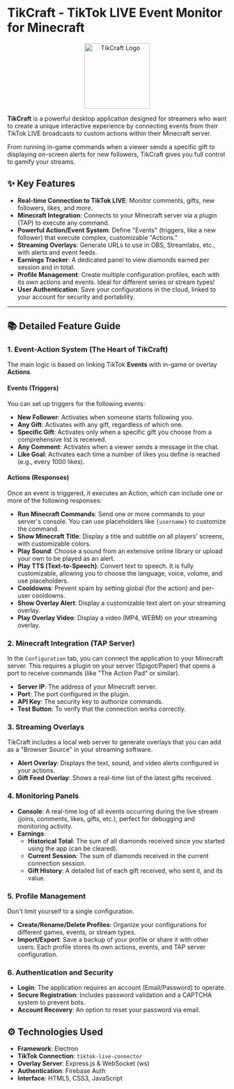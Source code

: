 # TikCraft - TikTok LIVE Event Monitor for Minecraft
<p align="center">
  <!-- You can place your logo URL here -->
  <img src="URL_TO_YOUR_LOGO_OR_IMAGE_HERE" alt="TikCraft Logo" width="150"/>
</p>

**TikCraft** is a powerful desktop application designed for streamers who want to create a unique interactive experience by connecting events from their TikTok LIVE broadcasts to custom actions within their Minecraft server.

From running in-game commands when a viewer sends a specific gift to displaying on-screen alerts for new followers, TikCraft gives you full control to gamify your streams.

## ✨ Key Features

*   **Real-time Connection to TikTok LIVE**: Monitor comments, gifts, new followers, likes, and more.
*   **Minecraft Integration**: Connects to your Minecraft server via a plugin (TAP) to execute any command.
*   **Powerful Action/Event System**: Define "Events" (triggers, like a new follower) that execute complex, customizable "Actions."
*   **Streaming Overlays**: Generate URLs to use in OBS, Streamlabs, etc., with alerts and event feeds.
*   **Earnings Tracker**: A dedicated panel to view diamonds earned per session and in total.
*   **Profile Management**: Create multiple configuration profiles, each with its own actions and events. Ideal for different series or stream types!
*   **User Authentication**: Save your configurations in the cloud, linked to your account for security and portability.

---

## 📚 Detailed Feature Guide

### 1. Event-Action System (The Heart of TikCraft)

The main logic is based on linking TikTok **Events** with in-game or overlay **Actions**.

#### Events (Triggers)
You can set up triggers for the following events:
*   **New Follower**: Activates when someone starts following you.
*   **Any Gift**: Activates with any gift, regardless of which one.
*   **Specific Gift**: Activates only when a specific gift you choose from a comprehensive list is received.
*   **Any Comment**: Activates when a viewer sends a message in the chat.
*   **Like Goal**: Activates each time a number of likes you define is reached (e.g., every 1000 likes).

#### Actions (Responses)
Once an event is triggered, it executes an Action, which can include one or more of the following responses:
*   **Run Minecraft Commands**: Send one or more commands to your server's console. You can use placeholders like `{username}` to customize the command.
*   **Show Minecraft Title**: Display a title and subtitle on all players' screens, with customizable colors.
*   **Play Sound**: Choose a sound from an extensive online library or upload your own to be played as an alert.
*   **Play TTS (Text-to-Speech)**: Convert text to speech. It is fully customizable, allowing you to choose the language, voice, volume, and use placeholders.
*   **Cooldowns**: Prevent spam by setting global (for the action) and per-user cooldowns.
*   **Show Overlay Alert**: Display a customizable text alert on your streaming overlay.
*   **Play Overlay Video**: Display a video (MP4, WEBM) on your streaming overlay.

### 2. Minecraft Integration (TAP Server)
In the `Configuration` tab, you can connect the application to your Minecraft server. This requires a plugin on your server (Spigot/Paper) that opens a port to receive commands (like "The Action Pad" or similar).
*   **Server IP**: The address of your Minecraft server.
*   **Port**: The port configured in the plugin.
*   **API Key**: The security key to authorize commands.
*   **Test Button**: To verify that the connection works correctly.

### 3. Streaming Overlays
TikCraft includes a local web server to generate overlays that you can add as a "Browser Source" in your streaming software.
*   **Alert Overlay**: Displays the text, sound, and video alerts configured in your actions.
*   **Gift Feed Overlay**: Shows a real-time list of the latest gifts received.

### 4. Monitoring Panels
*   **Console**: A real-time log of all events occurring during the live stream (joins, comments, likes, gifts, etc.), perfect for debugging and monitoring activity.
*   **Earnings**:
    *   **Historical Total**: The sum of all diamonds received since you started using the app (can be cleared).
    *   **Current Session**: The sum of diamonds received in the current connection session.
    *   **Gift History**: A detailed list of each gift received, who sent it, and its value.

### 5. Profile Management
Don't limit yourself to a single configuration.
*   **Create/Rename/Delete Profiles**: Organize your configurations for different games, events, or stream types.
*   **Import/Export**: Save a backup of your profile or share it with other users. Each profile stores its own actions, events, and TAP server configuration.

### 6. Authentication and Security
*   **Login**: The application requires an account (Email/Password) to operate.
*   **Secure Registration**: Includes password validation and a CAPTCHA system to prevent bots.
*   **Account Recovery**: An option to reset your password via email.

## ⚙️ Technologies Used
*   **Framework**: Electron
*   **TikTok Connection**: `tiktok-live-connector`
*   **Overlay Server**: Express.js & WebSocket (ws)
*   **Authentication**: Firebase Auth
*   **Interface**: HTML5, CSS3, JavaScript
